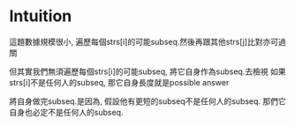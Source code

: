# Intuition

這題數據規模很小, 遍歷每個strs[i]的可能subseq.然後再跟其他strs[j]比對亦可過關

但其實我們無須遍歷每個strs[i]的可能subseq, 將它自身作為subseq.去檢視
如果strs[i]不是任何人的subseq, 那它自身長度就是possible answer

將自身做完subseq.是因為, 假設他有更短的subseq不是任何人的subseq.
那們它自身也必定不是任何人的subseq.